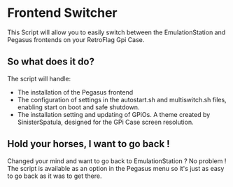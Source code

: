 # Frontend Switcher
  
This Script will allow you to easily switch between the EmulationStation and Pegasus frontends on your RetroFlag Gpi Case.
  
  
## So what does it do?
  
The script will handle:
- The installation of the Pegasus frontend
- The configuration of settings in the autostart.sh and multiswitch.sh files, enabling start on boot and safe shutdown.
- The installation setting and updating of GPiOs. A theme created by SinisterSpatula, designed for the GPi Case screen resolution.
  
## Hold your horses, I want to go back !
  
Changed your mind and want to go back to EmulationStation ? No problem !
The script is available as an option in the Pegasus menu so it's just as easy to go back as it was to get there.
